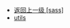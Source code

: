 - [返回上一级 [sass]](web前端/视频相关/plyr/plyr-3.7.8/src/sass/)
- [utils](web前端/视频相关/plyr/plyr-3.7.8/src/sass/utils/)
